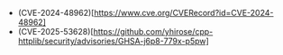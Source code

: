 - (CVE-2024-48962)[https://www.cve.org/CVERecord?id=CVE-2024-48962]
- (CVE-2025-53628)[https://github.com/yhirose/cpp-httplib/security/advisories/GHSA-j6p8-779x-p5pw]
